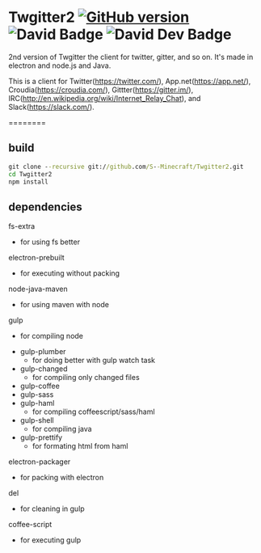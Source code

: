 # Twgitter2 [![GitHub version](https://badge.fury.io/gh/S--Minecraft%2FTwgitter2.svg)](http://badge.fury.io/gh/S--Minecraft%2FTwgitter2) ![David Badge](https://david-dm.org/S--Minecraft/Twgitter2.svg "David Badge") ![David Dev Badge](https://david-dm.org/s--minecraft/twgitter2/dev-status.svg "David Dev Badge")
2nd version of Twgitter the client for twitter, gitter, and so on.
It's made in electron and node.js and Java.

This is a client for
Twitter(https://twitter.com/),
App.net(https://app.net/),
Croudia(https://croudia.com/),
Gittter(https://gitter.im/),
IRC(http://en.wikipedia.org/wiki/Internet_Relay_Chat), and
Slack(https://slack.com/).

========
## build
```cmd
git clone --recursive git://github.com/S--Minecraft/Twgitter2.git
cd Twgitter2
npm install
```

## dependencies
fs-extra
- for using fs better

electron-prebuilt
- for executing without packing

node-java-maven
-  for using maven with node

gulp
-  for compiling node
 + gulp-plumber
   - for doing better with gulp watch task
 + gulp-changed
   - for compiling only changed files
 + gulp-coffee
 + gulp-sass
 + gulp-haml
   - for compiling coffeescript/sass/haml
 + gulp-shell
   - for compiling java
 + gulp-prettify
   - for formating html from haml

electron-packager
- for packing with electron

del
- for cleaning in gulp

coffee-script
-  for executing gulp
